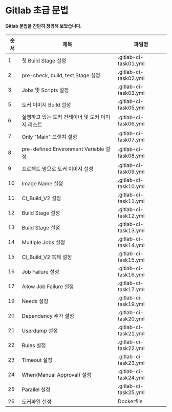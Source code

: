 # Gitlab 초급 문법


#### Gitlab 문법을 간단히 정리해 보았습니다. 

|순서|제목|파일명|
|--|-------------------------------------|--------------------------|
| 1|                    첫 Build Stage 설정|     .gitlab-ci-task01.yml|
| 2|     pre-check, build, test Stage 설정|     .gitlab-ci-task02.yml|
| 3|                   Jobs 및 Scripts 설정|     .gitlab-ci-task03.yml|
| 5|                   도커 이미지 Build 설정|     .gitlab-ci-task05.yml|
| 6|실행하고 있는 도커 컨테이너 및 도커 이미지 리스트|     .gitlab-ci-task06.yml|
| 7|                 Only "Main" 브랜치 설정|     .gitlab-ci-task07.yml|
| 8| pre-defined Environment Variable 설정|     .gitlab-ci-task08.yml|
| 9|             프로젝트 명으로 도커 이미지 설정|     .gitlab-ci-task09.yml|
|10|                       Image Name 설정|     .gitlab-ci-task10.yml|
|11|                      CI_Build_V2 설정|     .gitlab-ci-task11.yml|
|12|                      Build Stage 설정|     .gitlab-ci-task12.yml|
|13|                      Build Stage 설정|     .gitlab-ci-task13.yml|
|14|                    Multiple Jobs 설정|     .gitlab-ci-task14.yml|
|15|                  CI_Build_V2 복제 설정|     .gitlab-ci-task15.yml|
|16|                      Job Failure 설정|     .gitlab-ci-task16.yml|
|17|                Allow Job Failure 설정|     .gitlab-ci-task17.yml|
|19|                            Needs 설정|     .gitlab-ci-task19.yml|
|20|                   Dependency 추가 설정|     .gitlab-ci-task20.yml|
|21|                         Userdump 설정|     .gitlab-ci-task21.yml|
|22|                            Rules 설정|     .gitlab-ci-task22.yml|
|23|                          Timeout 설정|     .gitlab-ci-task23.yml|
|24|            When(Manual Approval) 설정|     .gitlab-ci-task24.yml|
|25|                         Parallel 설정|     .gitlab-ci-task25.yml|
|26|                           도커파일 설정|                Dockerfile|
